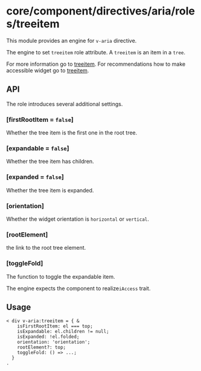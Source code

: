 # core/component/directives/aria/roles/treeitem

This module provides an engine for `v-aria` directive.

The engine to set `treeitem` role attribute.
A `treeitem` is an item in a `tree`.

For more information go to [treeitem](`https://developer.mozilla.org/en-US/docs/Web/Accessibility/ARIA/Roles/treeitem_role`).
For recommendations how to make accessible widget go to [treeitem](`https://www.w3.org/WAI/ARIA/apg/patterns/treeview/`).

## API

The role introduces several additional settings.

### [firstRootItem = `false`]

Whether the tree item is the first one in the root tree.

### [expandable = `false`]

Whether the tree item has children.

### [expanded = `false`]

Whether the tree item is expanded.

### [orientation]

Whether the widget orientation is `horizontal` or `vertical`.

### [rootElement]

the link to the root tree element.

### [toggleFold]

The function to toggle the expandable item.

The engine expects the component to realize`iAccess` trait.

## Usage

```
< div v-aria:treeitem = { &
    isFirstRootItem: el === top;
    isExpandable: el.children != null;
    isExpanded: !el.folded;
    orientation: 'orientation';
    rootElement?: top;
    toggleFold: () => ...;
  }
.
```
